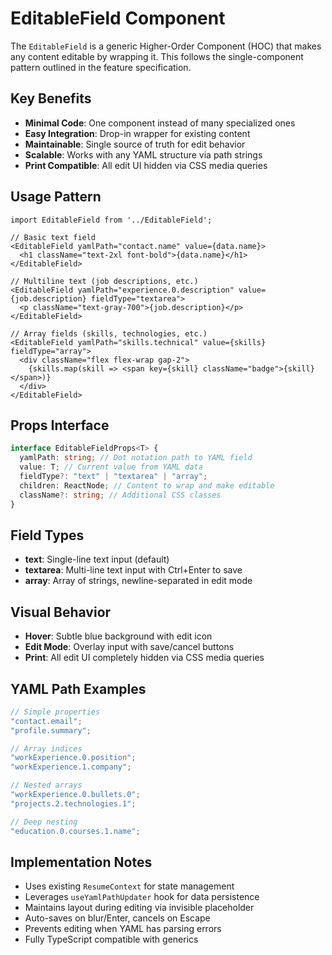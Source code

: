 # EditableField Component

The `EditableField` is a generic Higher-Order Component (HOC) that makes any content editable by wrapping it. This follows the single-component pattern outlined in the feature specification.

## Key Benefits

- **Minimal Code**: One component instead of many specialized ones
- **Easy Integration**: Drop-in wrapper for existing content
- **Maintainable**: Single source of truth for edit behavior
- **Scalable**: Works with any YAML structure via path strings
- **Print Compatible**: All edit UI hidden via CSS media queries

## Usage Pattern

```tsx
import EditableField from '../EditableField';

// Basic text field
<EditableField yamlPath="contact.name" value={data.name}>
  <h1 className="text-2xl font-bold">{data.name}</h1>
</EditableField>

// Multiline text (job descriptions, etc.)
<EditableField yamlPath="experience.0.description" value={job.description} fieldType="textarea">
  <p className="text-gray-700">{job.description}</p>
</EditableField>

// Array fields (skills, technologies, etc.)
<EditableField yamlPath="skills.technical" value={skills} fieldType="array">
  <div className="flex flex-wrap gap-2">
    {skills.map(skill => <span key={skill} className="badge">{skill}</span>)}
  </div>
</EditableField>
```

## Props Interface

```typescript
interface EditableFieldProps<T> {
  yamlPath: string; // Dot notation path to YAML field
  value: T; // Current value from YAML data
  fieldType?: "text" | "textarea" | "array";
  children: ReactNode; // Content to wrap and make editable
  className?: string; // Additional CSS classes
}
```

## Field Types

- **text**: Single-line text input (default)
- **textarea**: Multi-line text input with Ctrl+Enter to save
- **array**: Array of strings, newline-separated in edit mode

## Visual Behavior

- **Hover**: Subtle blue background with edit icon
- **Edit Mode**: Overlay input with save/cancel buttons
- **Print**: All edit UI completely hidden via CSS media queries

## YAML Path Examples

```typescript
// Simple properties
"contact.email";
"profile.summary";

// Array indices
"workExperience.0.position";
"workExperience.1.company";

// Nested arrays
"workExperience.0.bullets.0";
"projects.2.technologies.1";

// Deep nesting
"education.0.courses.1.name";
```

## Implementation Notes

- Uses existing `ResumeContext` for state management
- Leverages `useYamlPathUpdater` hook for data persistence
- Maintains layout during editing via invisible placeholder
- Auto-saves on blur/Enter, cancels on Escape
- Prevents editing when YAML has parsing errors
- Fully TypeScript compatible with generics
